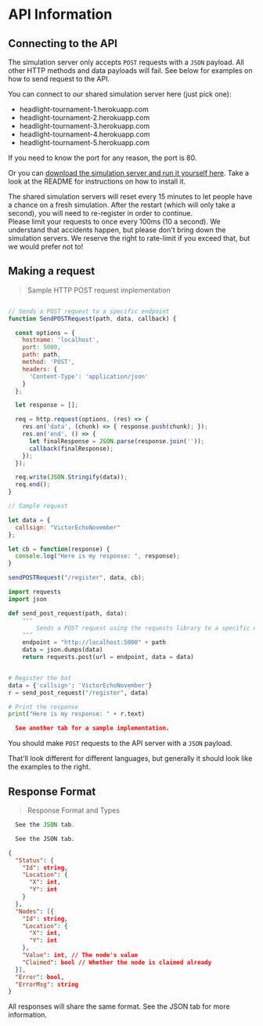 
# API Information

## Connecting to the API

The simulation server only accepts `POST` requests with a `JSON` payload. All other HTTP methods and data payloads will fail. See below for examples on how to send request to the API.

You can connect to our shared simulation server here (just pick one):

* headlight-tournament-1.herokuapp.com 
* headlight-tournament-2.herokuapp.com 
* headlight-tournament-3.herokuapp.com 
* headlight-tournament-4.herokuapp.com
* headlight-tournament-5.herokuapp.com

If you need to know the port for any reason, the port is 80.

Or you can [download the simulation server and run it yourself here](https://github.com/HeadlightLabs/Tournament-API). Take a look at the README for instructions on how to install it.

<aside class="notice">
  The shared simulation servers will reset every 15 minutes to let people have a chance on a fresh simulation. After the restart (which will only take a second),
  you will need to re-register in order to continue.
</aside>

<aside class="warning">
  Please limit your requests to once every 100ms (10 a second). We understand that accidents happen, but please don't bring down the simulation servers.  We reserve the right to rate-limit if you exceed that, but we would prefer not to!
</aside>

## Making a request

> Sample HTTP POST request implementation

```javascript

// Sends a POST request to a specific endpoint
function SendPOSTRequest(path, data, callback) {

  const options = {
    hostname: 'localhost',
    port: 5000,
    path: path,
    method: 'POST',
    headers: {
      'Content-Type': 'application/json'
    }
  };

  let response = [];

  req = http.request(options, (res) => {
    res.on('data', (chunk) => { response.push(chunk); });
    res.on('end', () => { 
      let finalResponse = JSON.parse(response.join(''));
      callback(finalResponse); 
    });
  });

  req.write(JSON.Stringify(data));
  req.end();
}

// Sample request

let data = {
  callsign: "VictorEchoNovember"
};

let cb = function(response) {
  console.log("Here is my response: ", response);
}

sendPOSTRequest("/register", data, cb);
```

```python
import requests
import json

def send_post_request(path, data):
    """
        Sends a POST request using the requests library to a specific endpoint.
    """
    endpoint = "http://localhost:5000" + path
    data = json.dumps(data)
    return requests.post(url = endpoint, data = data)


# Register the bot
data = {'callsign': 'VictorEchoNovember'}
r = send_post_request("/register", data)

# Print the response
print("Here is my response: " + r.text)
```

```json
  See another tab for a sample implementation.
```

You should make `POST` requests to the API server with a `JSON` payload. 

That'll look different for different languages, but generally it should look like the examples to the right.

## Response Format

> Response Format and Types

```javascript
  See the JSON tab.
```

```python
  See the JSON tab.
```

```json
{
  "Status": {
    "Id": string,
    "Location": {
      "X": int,
      "Y": int
    }
  },
  "Nodes": [{
    "Id": string,
    "Location": {
      "X": int,
      "Y": int
    },
    "Value": int, // The node's value
    "Claimed": bool // Whether the node is claimed already
  }],
  "Error": bool,
  "ErrorMsg": string
}
```

All responses will share the same format. See the JSON tab for more information.

